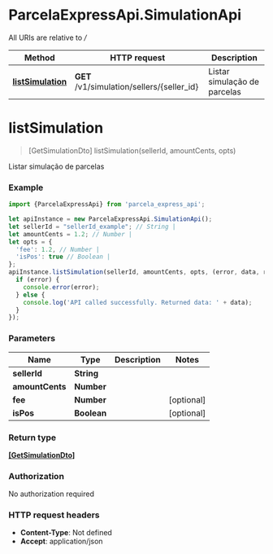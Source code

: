 # ParcelaExpressApi.SimulationApi

All URIs are relative to */*

Method | HTTP request | Description
------------- | ------------- | -------------
[**listSimulation**](SimulationApi.md#listSimulation) | **GET** /v1/simulation/sellers/{seller_id} | Listar simulação de parcelas

<a name="listSimulation"></a>
# **listSimulation**
> [GetSimulationDto] listSimulation(sellerId, amountCents, opts)

Listar simulação de parcelas

### Example
```javascript
import {ParcelaExpressApi} from 'parcela_express_api';

let apiInstance = new ParcelaExpressApi.SimulationApi();
let sellerId = "sellerId_example"; // String | 
let amountCents = 1.2; // Number | 
let opts = { 
  'fee': 1.2, // Number | 
  'isPos': true // Boolean | 
};
apiInstance.listSimulation(sellerId, amountCents, opts, (error, data, response) => {
  if (error) {
    console.error(error);
  } else {
    console.log('API called successfully. Returned data: ' + data);
  }
});
```

### Parameters

Name | Type | Description  | Notes
------------- | ------------- | ------------- | -------------
 **sellerId** | **String**|  | 
 **amountCents** | **Number**|  | 
 **fee** | **Number**|  | [optional] 
 **isPos** | **Boolean**|  | [optional] 

### Return type

[**[GetSimulationDto]**](GetSimulationDto.md)

### Authorization

No authorization required

### HTTP request headers

 - **Content-Type**: Not defined
 - **Accept**: application/json

